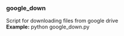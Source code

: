 <h3>google_down</h3>
Script for downloading files from google drive<br>
<b>Example:</b> python google_down.py <share_link>
